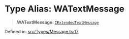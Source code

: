 # Type Alias: WATextMessage

> **WATextMessage**: [`IExtendedTextMessage`](../namespaces/proto/namespaces/Message/interfaces/IExtendedTextMessage.md)

Defined in: [src/Types/Message.ts:17](https://github.com/Fokusdotid/Baileys/blob/6a8e2076fa4119b2d5152250d579a4fbed394533/src/Types/Message.ts#L17)
